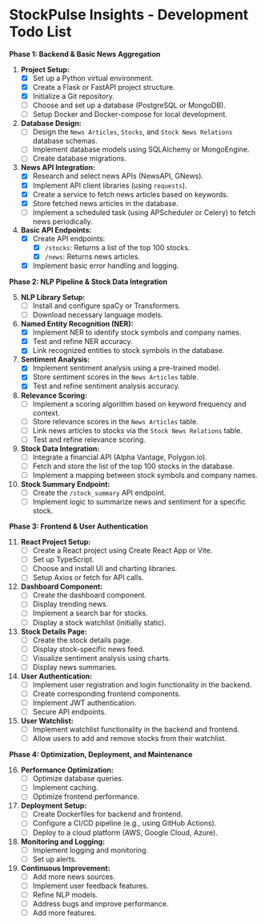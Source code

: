 # StockPulse Insights - Development Todo List

**Phase 1: Backend & Basic News Aggregation**

1.  **Project Setup:**
    * [x] Set up a Python virtual environment.
    * [x] Create a Flask or FastAPI project structure.
    * [x] Initialize a Git repository.
    * [ ] Choose and set up a database (PostgreSQL or MongoDB).
    * [ ] Setup Docker and Docker-compose for local development.

2.  **Database Design:**
    * [ ] Design the `News Articles`, `Stocks`, and `Stock News Relations` database schemas.
    * [ ] Implement database models using SQLAlchemy or MongoEngine.
    * [ ] Create database migrations.

3.  **News API Integration:**
    * [x] Research and select news APIs (NewsAPI, GNews).
    * [x] Implement API client libraries (using `requests`).
    * [x] Create a service to fetch news articles based on keywords.
    * [x] Store fetched news articles in the database.
    * [ ] Implement a scheduled task (using APScheduler or Celery) to fetch news periodically.

4.  **Basic API Endpoints:**
    * [x] Create API endpoints:
        * [x] `/stocks`: Returns a list of the top 100 stocks.
        * [x] `/news`: Returns news articles.
    * [x] Implement basic error handling and logging.

**Phase 2: NLP Pipeline & Stock Data Integration**

5.  **NLP Library Setup:**
    * [ ] Install and configure spaCy or Transformers.
    * [ ] Download necessary language models.

6.  **Named Entity Recognition (NER):**
    * [x] Implement NER to identify stock symbols and company names.
    * [x] Test and refine NER accuracy.
    * [x] Link recognized entities to stock symbols in the database.

7.  **Sentiment Analysis:**
    * [x] Implement sentiment analysis using a pre-trained model.
    * [x] Store sentiment scores in the `News Articles` table.
    * [x] Test and refine sentiment analysis accuracy.

8.  **Relevance Scoring:**
    * [ ] Implement a scoring algorithm based on keyword frequency and context.
    * [ ] Store relevance scores in the `News Articles` table.
    * [ ] Link news articles to stocks via the `Stock News Relations` table.
    * [ ] Test and refine relevance scoring.

9.  **Stock Data Integration:**
    * [ ] Integrate a financial API (Alpha Vantage, Polygon.io).
    * [ ] Fetch and store the list of the top 100 stocks in the database.
    * [ ] Implement a mapping between stock symbols and company names.

10. **Stock Summary Endpoint:**
    * [ ] Create the `/stock_summary` API endpoint.
    * [ ] Implement logic to summarize news and sentiment for a specific stock.

**Phase 3: Frontend & User Authentication**

11. **React Project Setup:**
    * [ ] Create a React project using Create React App or Vite.
    * [ ] Set up TypeScript.
    * [ ] Choose and install UI and charting libraries.
    * [ ] Setup Axios or fetch for API calls.

12. **Dashboard Component:**
    * [ ] Create the dashboard component.
    * [ ] Display trending news.
    * [ ] Implement a search bar for stocks.
    * [ ] Display a stock watchlist (initially static).

13. **Stock Details Page:**
    * [ ] Create the stock details page.
    * [ ] Display stock-specific news feed.
    * [ ] Visualize sentiment analysis using charts.
    * [ ] Display news summaries.

14. **User Authentication:**
    * [ ] Implement user registration and login functionality in the backend.
    * [ ] Create corresponding frontend components.
    * [ ] Implement JWT authentication.
    * [ ] Secure API endpoints.

15. **User Watchlist:**
    * [ ] Implement watchlist functionality in the backend and frontend.
    * [ ] Allow users to add and remove stocks from their watchlist.

**Phase 4: Optimization, Deployment, and Maintenance**

16. **Performance Optimization:**
    * [ ] Optimize database queries.
    * [ ] Implement caching.
    * [ ] Optimize frontend performance.

17. **Deployment Setup:**
    * [ ] Create Dockerfiles for backend and frontend.
    * [ ] Configure a CI/CD pipeline (e.g., using GitHub Actions).
    * [ ] Deploy to a cloud platform (AWS, Google Cloud, Azure).

18. **Monitoring and Logging:**
    * [ ] Implement logging and monitoring.
    * [ ] Set up alerts.

19. **Continuous Improvement:**
    * [ ] Add more news sources.
    * [ ] Implement user feedback features.
    * [ ] Refine NLP models.
    * [ ] Address bugs and improve performance.
    * [ ] Add more features.